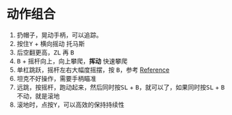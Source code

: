 
# 动作组合

1.  扔帽子，晃动手柄，可以追踪。
2.  按住<kbd>Y</kbd> + 横向摇动 托马斯
3.  后空翻更高，<kbd>ZL</kbd> 再 <kbd>B</kbd>
4.  <kbd>B</kbd> + 摇杆向上，向上攀爬，**挥动** 快速攀爬
5.  单杠跳跃，摇杆左右大幅度摇摆，按 <kbd>B</kbd>，参考
    [Reference](http://v.youku.com/v_show/id_XMzExNzM5MjUxNg==.html)
6.  坦克不好操作，需要手柄瞄准
7.  远跳，按<kbd>摇杆</kbd>，跑动起来，然后同时按<kbd>SL</kbd> +
    <kbd>B</kbd>，就可以了，如果同时按<kbd>SL</kbd> +
    <kbd>B</kbd>不动，就是滚地
8.  滚地时，点按<kbd>Y</kbd>，可以高效的保持持续性

